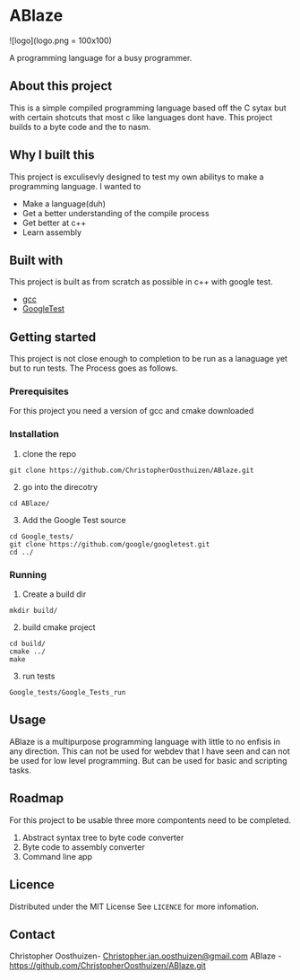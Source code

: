 # ABlaze

![logo](logo.png = 100x100)

A programming language for a busy programmer.

## About this project

This is a simple compiled programming language based off the C sytax but with certain shotcuts that most c like languages dont have.
This project builds to a byte code and the to nasm.

## Why I built this

This project is exculisevly designed to test my own abilitys to make a programming language.
I wanted to
- Make a language(duh)
- Get a better understanding of the compile process
- Get better at c++
- Learn assembly

## Built with
This project is built as from scratch as possible in c++ with google test.

- [gcc](https://gcc.gnu.org/)
- [GoogleTest](https://github.com/google/googletest)

## Getting started

This project is not close enough to completion to be run as a lanaguage yet but to run tests. The Process goes as follows.

### Prerequisites 

For this project you need a version of gcc and cmake downloaded

### Installation
1. clone the repo
```
git clone https://github.com/ChristopherOosthuizen/ABlaze.git
```
2. go into the direcotry
```
cd ABlaze/
```
3. Add the Google Test source
```
cd Google_tests/
git clone https://github.com/google/googletest.git
cd ../
```

### Running
1. Create a build dir
```
mkdir build/
```
2. build cmake project
```
cd build/
cmake ../
make
```
3. run tests
```
Google_tests/Google_Tests_run
```

## Usage

ABlaze is a multipurpose programming language with little to no enfisis in any direction. This can not be used for webdev that I have seen and can not be used for low level programming. But can be used for basic and scripting tasks. 

## Roadmap

For this project to be usable three more compontents need to be completed. 

1. Abstract syntax tree to byte code converter
2. Byte code to assembly converter
3. Command line app

## Licence 
Distributed under the MIT License See `LICENCE` for more infomation.  

## Contact

Christopher Oosthuizen- Christopher.jan.oosthuizen@gmail.com
ABlaze - https://github.com/ChristopherOosthuizen/ABlaze.git
